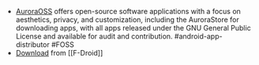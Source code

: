- [AuroraOSS](https://auroraoss.com/) offers open-source software applications with a focus on aesthetics, privacy, and customization, including the AuroraStore for downloading apps, with all apps released under the GNU General Public License and available for audit and contribution. #android-app-distributor #FOSS
- [Download](https://f-droid.org/en/packages/com.aurora.store/) from [[F-Droid]]